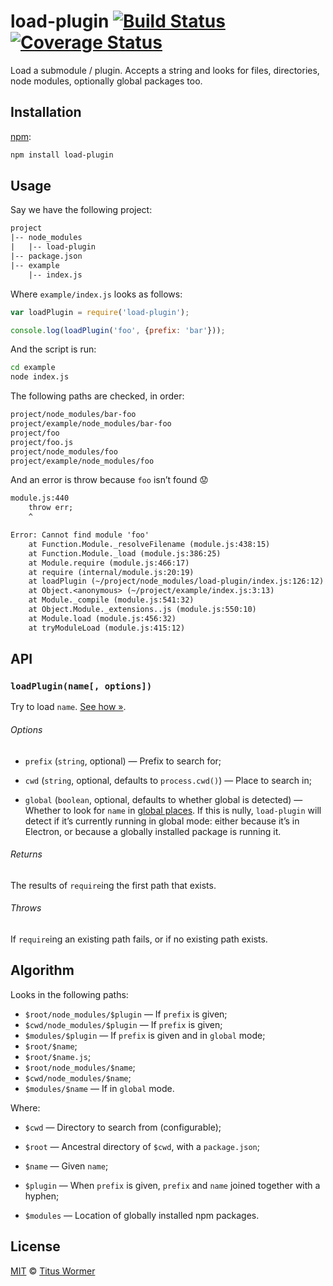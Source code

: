 # load-plugin [![Build Status][travis-badge]][travis] [![Coverage Status][codecov-badge]][codecov]

<!-- lint disable heading-increment -->

Load a submodule / plugin.  Accepts a string and looks for files,
directories, node modules, optionally global packages too.

## Installation

[npm][npm-install]:

```bash
npm install load-plugin
```

## Usage

Say we have the following project:

```txt
project
|-- node_modules
|   |-- load-plugin
|-- package.json
|-- example
    |-- index.js
```

Where `example/index.js` looks as follows:

```javascript
var loadPlugin = require('load-plugin');

console.log(loadPlugin('foo', {prefix: 'bar'}));
```

And the script is run:

```sh
cd example
node index.js
```

The following paths are checked, in order:

```txt
project/node_modules/bar-foo
project/example/node_modules/bar-foo
project/foo
project/foo.js
project/node_modules/foo
project/example/node_modules/foo
```

And an error is throw because `foo` isn’t found :worried:

```txt
module.js:440
    throw err;
    ^

Error: Cannot find module 'foo'
    at Function.Module._resolveFilename (module.js:438:15)
    at Function.Module._load (module.js:386:25)
    at Module.require (module.js:466:17)
    at require (internal/module.js:20:19)
    at loadPlugin (~/project/node_modules/load-plugin/index.js:126:12)
    at Object.<anonymous> (~/project/example/index.js:3:13)
    at Module._compile (module.js:541:32)
    at Object.Module._extensions..js (module.js:550:10)
    at Module.load (module.js:456:32)
    at tryModuleLoad (module.js:415:12)
```

## API

### `loadPlugin(name[, options])`

Try to load `name`. [See how »][algorithm].

###### Options

*   `prefix` (`string`, optional)
    — Prefix to search for;

*   `cwd` (`string`, optional, defaults to `process.cwd()`)
    — Place to search in;

*   `global` (`boolean`, optional, defaults to whether global is detected)
    — Whether to look for `name` in [global places][global].
    If this is nully, `load-plugin` will detect if it’s currently
    running in global mode: either because it’s in Electron, or because
    a globally installed package is running it.

###### Returns

The results of `require`ing the first path that exists.

###### Throws

If `require`ing an existing path fails, or if no existing path exists.

## Algorithm

Looks in the following paths:

*   `$root/node_modules/$plugin` — If `prefix` is given;
*   `$cwd/node_modules/$plugin` — If `prefix` is given;
*   `$modules/$plugin` — If `prefix` is given and in `global` mode;
*   `$root/$name`;
*   `$root/$name.js`;
*   `$root/node_modules/$name`;
*   `$cwd/node_modules/$name`;
*   `$modules/$name` — If in `global` mode.

Where:

*   `$cwd` — Directory to search from (configurable);

*   `$root` — Ancestral directory of `$cwd`, with a `package.json`;

*   `$name` — Given `name`;

*   `$plugin` — When `prefix` is given, `prefix` and `name`
    joined together with a hyphen;

*   `$modules` — Location of globally installed npm packages.

## License

[MIT][license] © [Titus Wormer][author]

<!-- Definitions -->

[travis-badge]: https://img.shields.io/travis/wooorm/load-plugin.svg

[travis]: https://travis-ci.org/wooorm/load-plugin

[codecov-badge]: https://img.shields.io/codecov/c/github/wooorm/load-plugin.svg

[codecov]: https://codecov.io/github/wooorm/load-plugin

[npm-install]: https://docs.npmjs.com/cli/install

[license]: LICENSE

[author]: http://wooorm.com

[global]: https://docs.npmjs.com/files/folders#node-modules

[algorithm]: #algorithm
